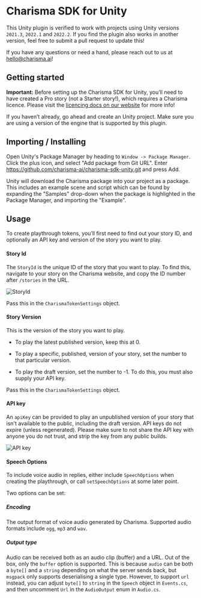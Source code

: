 # Charisma SDK for Unity

This Unity plugin is verified to work with projects using Unity versions `2021.3`, `2022.1` and `2022.2`. If you find the plugin also works in another version, feel free to submit a pull request to update this!

If you have any questions or need a hand, please reach out to us at [hello@charisma.ai](mailto:hello@charisma.ai)!

## Getting started

**Important:** Before setting up the Charisma SDK for Unity, you’ll need to have created a Pro story (not a Starter story!), which requires a Charisma licence. Please visit the [licencing docs on our website](https://charisma.ai/docs/licencing) for more info!

If you haven’t already, go ahead and create an Unity project. Make sure you are using a version of the engine that is supported by this plugin.

## Importing / Installing

Open Unity's Package Manager by heading to `Window -> Package Manager`. Click the plus icon, and select "Add package from Git URL". Enter https://github.com/charisma-ai/charisma-sdk-unity.git and press Add.

Unity will download the Charisma package into your project as a package. This includes an example scene and script which can be found by expanding the "Samples" drop-down when the package is highlighted in the Package Manager, and importing the "Example".

## Usage

To create playthrough tokens, you’ll first need to find out your story ID, and optionally an API key and version of the story you want to play.

#### Story Id

The `StoryId` is the unique ID of the story that you want to play. To find this, navigate to your story on the Charisma website, and copy the ID number after `/stories` in the URL.

![StoryId](https://i.ibb.co/TcxRM8J/story-id.png)

Pass this in the `CharismaTokenSettings` object.

#### Story Version

This is the version of the story you want to play.

- To play the latest published version, keep this at 0.

- To play a specific, published, version of your story, set the number to that particular version.

- To play the draft version, set the number to -1. To do this, you must also supply your API key.

Pass this in the `CharismaTokenSettings` object.

#### API key

An `apiKey` can be provided to play an unpublished version of your story that isn't available to the public, including the draft version. API keys do not expire (unless regenerated). Please make sure to not share the API key with anyone you do not trust, and strip the key from any public builds.

![API key](https://i.ibb.co/X86bNVK/API-key.png)

#### Speech Options

To include voice audio in replies, either include `SpeechOptions` when creating the playthrough, or call `setSpeechOptions` at some later point.

Two options can be set:

##### Encoding

The output format of voice audio generated by Charisma. Supported audio formats include `ogg`, `mp3` and `wav`.

##### Output type

Audio can be received both as an audio clip (buffer) and a URL. Out of the box, only the `buffer` option is supported. This is because `audio` can be both a `byte[]` and a `string` depending on what the server sends back, but `msgpack` only supports deserialising a single type. However, to support `url` instead, you can adjust `byte[]` to `string` in the `Speech` object in `Events.cs`, and then uncomment `Url` in the `AudioOutput` enum in `Audio.cs`.
